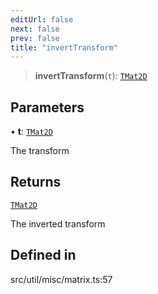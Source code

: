 ```yaml
---
editUrl: false
next: false
prev: false
title: "invertTransform"
---
```


> **invertTransform**(`t`): [`TMat2D`](/api/type-aliases/tmat2d/)

## Parameters

• **t**: [`TMat2D`](/api/type-aliases/tmat2d/)

The transform

## Returns

[`TMat2D`](/api/type-aliases/tmat2d/)

The inverted transform

## Defined in

src/util/misc/matrix.ts:57
